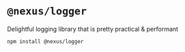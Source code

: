 # `@nexus/logger`

Delightful logging library that is pretty practical & performant

```cli
npm install @nexus/logger
```
